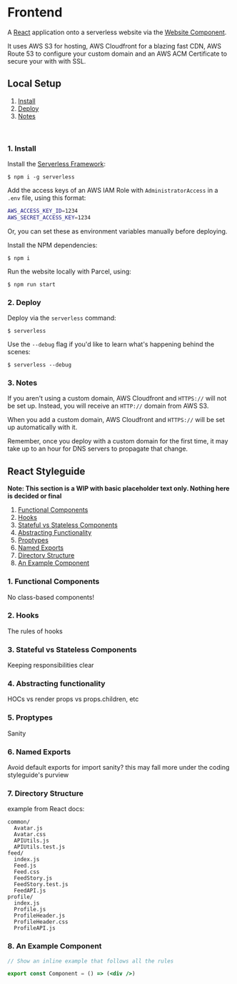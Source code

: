 # Frontend

A [React](https://reactjs.org) application onto a serverless website via the [Website Component](https://www.github.com/serverless-components/website).

It uses AWS S3 for hosting, AWS Cloudfront for a blazing fast CDN, AWS Route 53 to configure your custom domain and an AWS ACM Certificate to secure your with with SSL.

##  Local Setup 

1. [Install](#1-install)
2. [Deploy](#2-deploy)
3. [Notes](#3-notes)

&nbsp;

### 1. Install

Install the [Serverless Framework](https://www.github.com/serverless/serverless):

```console
$ npm i -g serverless
```

Add the access keys of an AWS IAM Role with `AdministratorAccess` in a `.env` file, using this format:

```bash
AWS_ACCESS_KEY_ID=1234
AWS_SECRET_ACCESS_KEY=1234
```

Or, you can set these as environment variables manually before deploying.

Install the NPM dependencies:

```console
$ npm i
```

Run the website locally with Parcel, using:

```console
$ npm run start
```

### 2. Deploy

Deploy via the `serverless` command:

```console
$ serverless
```

Use the `--debug` flag if you'd like to learn what's happening behind the scenes:

```console
$ serverless --debug
```

### 3. Notes

If you aren't using a custom domain, AWS Cloudfront and `HTTPS://` will not be set up. Instead, you will receive an `HTTP://` domain from AWS S3.

When you add a custom domain, AWS Cloudfront and `HTTPS://` will be set up automatically with it.

Remember, once you deploy with a custom domain for the first time, it may take up to an hour for DNS servers to propagate that change.

## React Styleguide

**Note: This section is a WIP with basic placeholder text only. Nothing here is decided or final**

1. [Functional Components](#1-functional-components)
2. [Hooks](#2-hooks)
3. [Stateful vs Stateless Components](#3-stateful-vs-stateless-components)
4. [Abstracting Functionality](#4-abstracting-functionality)
5. [Proptypes](#5-proptypes)
6. [Named Exports](#6-named-exports)
7. [Directory Structure](#7-directory-structure)
8. [An Example Component](#8-an-example-component)

### 1. Functional Components

No class-based components!

### 2. Hooks

The rules of hooks

### 3. Stateful vs Stateless Components

Keeping responsibilities clear

### 4. Abstracting functionality

HOCs vs render props vs props.children, etc

### 5. Proptypes

Sanity

### 6. Named Exports

Avoid default exports for import sanity? this may fall more under the coding styleguide's purview

### 7. Directory Structure

example from React docs:

```
common/
  Avatar.js
  Avatar.css
  APIUtils.js
  APIUtils.test.js
feed/
  index.js
  Feed.js
  Feed.css
  FeedStory.js
  FeedStory.test.js
  FeedAPI.js
profile/
  index.js
  Profile.js
  ProfileHeader.js
  ProfileHeader.css
  ProfileAPI.js
```

### 8. An Example Component

```jsx
// Show an inline example that follows all the rules

export const Component = () => (<div />)
```